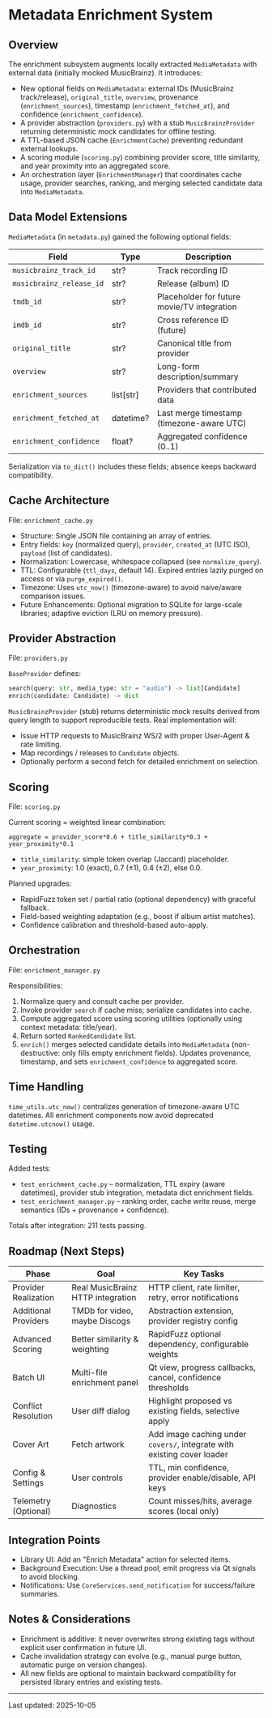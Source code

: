 # Metadata Enrichment System

## Overview
The enrichment subsystem augments locally extracted `MediaMetadata` with external data (initially mocked MusicBrainz). It introduces:

* New optional fields on `MediaMetadata`: external IDs (MusicBrainz track/release), `original_title`, `overview`, provenance (`enrichment_sources`), timestamp (`enrichment_fetched_at`), and confidence (`enrichment_confidence`).
* A provider abstraction (`providers.py`) with a stub `MusicBrainzProvider` returning deterministic mock candidates for offline testing.
* A TTL-based JSON cache (`EnrichmentCache`) preventing redundant external lookups.
* A scoring module (`scoring.py`) combining provider score, title similarity, and year proximity into an aggregated score.
* An orchestration layer (`EnrichmentManager`) that coordinates cache usage, provider searches, ranking, and merging selected candidate data into `MediaMetadata`.

## Data Model Extensions
`MediaMetadata` (in `metadata.py`) gained the following optional fields:

| Field | Type | Description |
|-------|------|-------------|
| `musicbrainz_track_id` | str? | Track recording ID |
| `musicbrainz_release_id` | str? | Release (album) ID |
| `tmdb_id` | str? | Placeholder for future movie/TV integration |
| `imdb_id` | str? | Cross reference ID (future) |
| `original_title` | str? | Canonical title from provider |
| `overview` | str? | Long-form description/summary |
| `enrichment_sources` | list[str] | Providers that contributed data |
| `enrichment_fetched_at` | datetime? | Last merge timestamp (timezone-aware UTC) |
| `enrichment_confidence` | float? | Aggregated confidence (0..1) |

Serialization via `to_dict()` includes these fields; absence keeps backward compatibility.

## Cache Architecture
File: `enrichment_cache.py`

* Structure: Single JSON file containing an array of entries.
* Entry fields: `key` (normalized query), `provider`, `created_at` (UTC ISO), `payload` (list of candidates).
* Normalization: Lowercase, whitespace collapsed (see `normalize_query`).
* TTL: Configurable (`ttl_days`, default 14). Expired entries lazily purged on access or via `purge_expired()`.
* Timezone: Uses `utc_now()` (timezone-aware) to avoid naive/aware comparison issues.
* Future Enhancements: Optional migration to SQLite for large-scale libraries; adaptive eviction (LRU on memory pressure).

## Provider Abstraction
File: `providers.py`

`BaseProvider` defines:

```python
search(query: str, media_type: str = "audio") -> list[Candidate]
enrich(candidate: Candidate) -> dict
```

`MusicBrainzProvider` (stub) returns deterministic mock results derived from query length to support reproducible tests. Real implementation will:

* Issue HTTP requests to MusicBrainz WS/2 with proper User-Agent & rate limiting.
* Map recordings / releases to `Candidate` objects.
* Optionally perform a second fetch for detailed enrichment on selection.

## Scoring
File: `scoring.py`

Current scoring = weighted linear combination:

```text
aggregate = provider_score*0.6 + title_similarity*0.3 + year_proximity*0.1
```

* `title_similarity`: simple token overlap (Jaccard) placeholder.
* `year_proximity`: 1.0 (exact), 0.7 (±1), 0.4 (±2), else 0.0.

Planned upgrades:

* RapidFuzz token set / partial ratio (optional dependency) with graceful fallback.
* Field-based weighting adaptation (e.g., boost if album artist matches).
* Confidence calibration and threshold-based auto-apply.

## Orchestration
File: `enrichment_manager.py`

Responsibilities:

1. Normalize query and consult cache per provider.
2. Invoke provider `search` if cache miss; serialize candidates into cache.
3. Compute aggregated score using scoring utilities (optionally using context metadata: title/year).
4. Return sorted `RankedCandidate` list.
5. `enrich()` merges selected candidate details into `MediaMetadata` (non-destructive: only fills empty enrichment fields). Updates provenance, timestamp, and sets `enrichment_confidence` to aggregated score.

## Time Handling
`time_utils.utc_now()` centralizes generation of timezone-aware UTC datetimes. All enrichment components now avoid deprecated `datetime.utcnow()` usage.

## Testing
Added tests:

* `test_enrichment_cache.py` – normalization, TTL expiry (aware datetimes), provider stub integration, metadata dict enrichment fields.
* `test_enrichment_manager.py` – ranking order, cache write reuse, merge semantics (IDs + provenance + confidence).

Totals after integration: 211 tests passing.

## Roadmap (Next Steps)
 
| Phase | Goal | Key Tasks |
|-------|------|-----------|
| Provider Realization | Real MusicBrainz HTTP integration | HTTP client, rate limiter, retry, error notifications |
| Additional Providers | TMDb for video, maybe Discogs | Abstraction extension, provider registry config |
| Advanced Scoring | Better similarity & weighting | RapidFuzz optional dependency, configurable weights |
| Batch UI | Multi-file enrichment panel | Qt view, progress callbacks, cancel, confidence thresholds |
| Conflict Resolution | User diff dialog | Highlight proposed vs existing fields, selective apply |
| Cover Art | Fetch artwork | Add image caching under `covers/`, integrate with existing cover loader |
| Config & Settings | User controls | TTL, min confidence, provider enable/disable, API keys |
| Telemetry (Optional) | Diagnostics | Count misses/hits, average scores (local only) |

## Integration Points
 
* Library UI: Add an "Enrich Metadata" action for selected items.
* Background Execution: Use a thread pool; emit progress via Qt signals to avoid blocking.
* Notifications: Use `CoreServices.send_notification` for success/failure summaries.

## Notes & Considerations
 
* Enrichment is additive: it never overwrites strong existing tags without explicit user confirmation in future UI.
* Cache invalidation strategy can evolve (e.g., manual purge button, automatic purge on version changes).
* All new fields are optional to maintain backward compatibility for persisted library entries and existing tests.

---
Last updated: 2025-10-05
